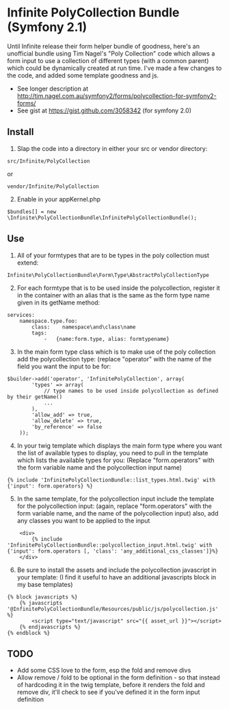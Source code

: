 
Infinite PolyCollection Bundle (Symfony 2.1)
================================

Until Infinite release their form helper bundle of goodness, here's an unofficial bundle using Tim Nagel's "Poly
Collection" code which allows a form input to use a collection of different types (with a common parent) which could be
dynamically created at run time. I've made a few changes to the code, and added some template goodness and js.

* See longer description at http://tim.nagel.com.au/symfony2/forms/polycollection-for-symfony2-forms/
* See gist at https://gist.github.com/3058342 (for symfony 2.0)

Install
--------

1. Slap the code into a directory in either your src or vendor directory:
```
src/Infinite/PolyCollection
```
or
```
vendor/Infinite/PolyCollection
```

2. Enable in your appKernel.php
```
$bundles[] = new \Infinite\PolyCollectionBundle\InfinitePolyCollectionBundle();
```

Use
-----

1. All of your formtypes that are to be types in the poly collection must extend:
```
Infinite\PolyCollectionBundle\Form\Type\AbstractPolyCollectionType
```

2. For each formtype that is to be used inside the polycollection, register it in the container with an alias that is
the same as the form type name given in its getName method:
```
services:
    namespace.type.foo:
        class:    namespace\and\class\name
        tags:
            -   {name:form.type, alias: formtypename}
```

3. In the main form type class which is to make use of the poly collection add the polycollection type:
(replace "operator" with the name of the field you want the input to be for:
```
$builder->add('operator', 'InfinitePolyCollection', array(
        'types' => array(
            // type names to be used inside polycollection as defined by their getName()
            ...
        ),
        'allow_add' => true,
        'allow_delete' => true,
        'by_reference' => false
    ));
```

4. In your twig template which displays the main form type where you want the list of available types to display, you
need to pull in the template which lists the available types for you:
(Replace "form.operators" with the form variable name and the polycollection input name)
```
{% include 'InfinitePolyCollectionBundle::list_types.html.twig' with {'input': form.operators} %}
```

5. In the same template, for the polycollection input include the template for the polycollection input:
(again, replace "form.operators" with the form variable name, and the name of the polycollection input) also, add any
classes you want to be applied to the input
```
    <div>
        {% include 'InfinitePolyCollectionBundle::polycollection_input.html.twig' with {'input': form.operators [, 'class': 'any_additional_css_classes']}%}
    </div>
```

6. Be sure to install the assets and include the polycollection javascript in your template: (I find it useful to have
an additional javascripts block in my base templates)
```
{% block javascripts %}
    {% javascripts '@InfinitePolyCollectionBundle/Resources/public/js/polycollection.js' %}
        <script type="text/javascript" src="{{ asset_url }}"></script>
    {% endjavascripts %}
{% endblock %}
```

TODO
-----

* Add some CSS love to the form, esp the fold and remove divs
* Allow remove / fold to be optional in the form definition - so that instead of hardcoding it in the twig template,
before it renders the fold and remove div, it'll check to see if you've defined it in the form input definition
